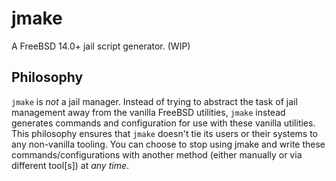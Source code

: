 # jmake
A FreeBSD 14.0+ jail script generator. (WIP)

## Philosophy
`jmake` is *not* a jail manager. Instead of trying to abstract the task of jail management away from the vanilla FreeBSD utilities, `jmake` instead generates commands and configuration for use with these vanilla utilities. This philosophy ensures that `jmake` doesn't tie its users or their systems to any non-vanilla tooling. You can choose to stop using jmake and write these commands/configurations with another method (either manually or via different tool\[s\]) at *any time*.
